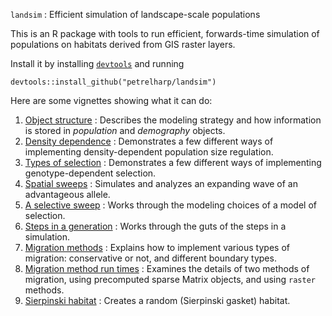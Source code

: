 `landsim` : Efficient simulation of landscape-scale populations

This is an R package with tools to run efficient, forwards-time simulation
of populations on habitats derived from GIS raster layers.

Install it by installing [`devtools`](https://cran.r-project.org/web/packages/devtools/index.html) and running
```
devtools::install_github("petrelharp/landsim")
```

Here are some vignettes showing what it can do:

1.  [Object structure](http://petrelharp.github.io/landsim/object-structure.html) : Describes the modeling strategy and how information is stored in *population* and *demography* objects.
2.  [Density dependence](http://petrelharp.github.io/landsim/density-dependence.html) : Demonstrates a few different ways of implementing density-dependent population size regulation.
3.  [Types of selection](http://petrelharp.github.io/landsim/types-of-selection.html) : Demonstrates a few different ways of implementing genotype-dependent selection.
4.  [Spatial sweeps](http://petrelharp.github.io/landsim/spatial-sweeps.html) : Simulates and analyzes an expanding wave of an advantageous allele.
5.  [A selective sweep](http://petrelharp.github.io/landsim/selective-sweeps.html) : Works through the modeling choices of a model of selection.
6.  [Steps in a generation](http://petrelharp.github.io/landsim/simulation-methods.html) : Works through the guts of the steps in a simulation.
7.  [Migration methods](http://petrelharp.github.io/landsim/migration-methods.html) : Explains how to implement various types of migration: conservative or not, and different boundary types.
8.  [Migration method run times](http://petrelharp.github.io/landsim/run-times.html) : Examines the details of two methods of migration, using precomputed sparse Matrix objects, and using `raster` methods.
9.  [Sierpinski habitat](http://petrelharp.github.io/landsim/sierpinski.html) : Creates a random (Sierpinski gasket) habitat.
